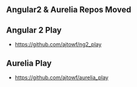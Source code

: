 ## Angular2 & Aurelia Repos Moved

## Angular 2 Play

- https://github.com/ajtowf/ng2_play

## Aurelia Play

- https://github.com/ajtowf/aurelia_play

